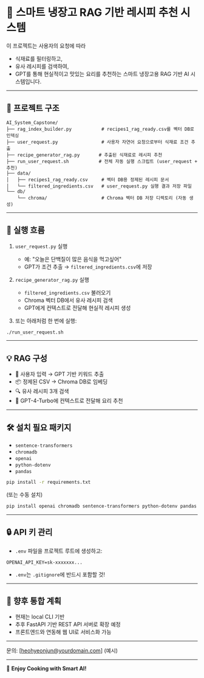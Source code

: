 # 🍱 스마트 냉장고 RAG 기반 레시피 추천 시스템

이 프로젝트는 사용자의 요청에 따라
- 식재료를 필터링하고,
- 유사 레시피를 검색하여,
- GPT를 통해 현실적이고 맛있는 요리를 추천하는
스마트 냉장고용 RAG 기반 AI 시스템입니다.

---

## 📁 프로젝트 구조

```
AI_System_Capstone/
├── rag_index_builder.py           # recipes1_rag_ready.csv를 벡터 DB로 인덱싱
├── user_request.py                # 사용자 자연어 요청으로부터 식재료 조건 추출
├── recipe_generator_rag.py       # 추출된 식재료로 레시피 추천
├── run_user_request.sh           # 전체 자동 실행 스크립트 (user_request + 추천)
├── data/
│   ├── recipes1_rag_ready.csv     # 벡터 DB용 정제된 레시피 문서
│   └── filtered_ingredients.csv   # user_request.py 실행 결과 저장 파일
└── db/
    └── chroma/                    # Chroma 벡터 DB 저장 디렉토리 (자동 생성)
```

---

## 🔁 실행 흐름

1. `user_request.py` 실행
   - 예: "오늘은 단백질이 많은 음식을 먹고싶어"
   - GPT가 조건 추출 → `filtered_ingredients.csv`에 저장

2. `recipe_generator_rag.py` 실행
   - `filtered_ingredients.csv` 불러오기
   - Chroma 벡터 DB에서 유사 레시피 검색
   - GPT에게 컨텍스트로 전달해 현실적 레시피 생성

3. 또는 아래처럼 한 번에 실행:
```bash
./run_user_request.sh
```

---

## 💡 RAG 구성
- 💬 사용자 입력 → GPT 기반 키워드 추출
- 📦 정제된 CSV → Chroma DB로 임베딩
- 🔍 유사 레시피 3개 검색
- 🧠 GPT-4-Turbo에 컨텍스트로 전달해 요리 추천

---

## 🛠️ 설치 필요 패키지
- `sentence-transformers`
- `chromadb`
- `openai`
- `python-dotenv`
- `pandas`

```bash
pip install -r requirements.txt
```

(또는 수동 설치)
```bash
pip install openai chromadb sentence-transformers python-dotenv pandas
```

---

## 🔒 API 키 관리
- `.env` 파일을 프로젝트 루트에 생성하고:

```
OPENAI_API_KEY=sk-xxxxxxx...
```

- `.env`는 `.gitignore`에 반드시 포함할 것!

---

## 📌 향후 통합 계획
- 현재는 local CLI 기반
- 추후 FastAPI 기반 REST API 서버로 확장 예정
- 프론트엔드와 연동해 웹 UI로 서비스화 가능

---

문의: [heohyeonjun@yourdomain.com] (예시)

---

🎉 **Enjoy Cooking with Smart AI!**

